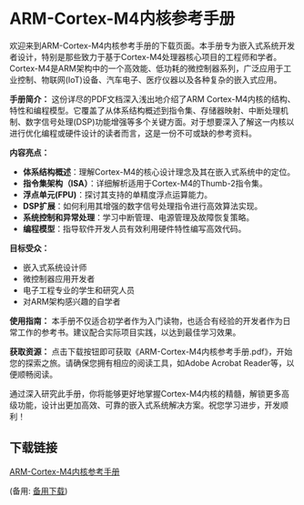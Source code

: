 # ARM-Cortex-M4内核参考手册

欢迎来到ARM-Cortex-M4内核参考手册的下载页面。本手册专为嵌入式系统开发者设计，特别是那些致力于基于Cortex-M4处理器核心项目的工程师和学者。Cortex-M4是ARM架构中的一个高效能、低功耗的微控制器系列，广泛应用于工业控制、物联网(IoT)设备、汽车电子、医疗仪器以及各种复杂的嵌入式应用。

**手册简介：**
这份详尽的PDF文档深入浅出地介绍了ARM Cortex-M4内核的结构、特性和编程模型。它覆盖了从体系结构概述到指令集、存储器映射、中断处理机制、数字信号处理(DSP)功能增强等多个关键方面。对于想要深入了解这一内核以进行优化编程或硬件设计的读者而言，这是一份不可或缺的参考资料。

**内容亮点：**
- **体系结构概述**：理解Cortex-M4的核心设计理念及其在嵌入式系统中的定位。
- **指令集架构（ISA）**：详细解析适用于Cortex-M4的Thumb-2指令集。
- **浮点单元(FPU)**：探讨其支持的单精度浮点运算能力。
- **DSP扩展**：如何利用其增强的数字信号处理指令进行高效算法实现。
- **系统控制和异常处理**：学习中断管理、电源管理及故障恢复策略。
- **编程模型**：指导软件开发人员有效利用硬件特性编写高效代码。

**目标受众：**
- 嵌入式系统设计师
- 微控制器应用开发者
- 电子工程专业的学生和研究人员
- 对ARM架构感兴趣的自学者

**使用指南：**
本手册不仅适合初学者作为入门读物，也适合有经验的开发者作为日常工作的参考书。建议配合实际项目实践，以达到最佳学习效果。

**获取资源：**
点击下载按钮即可获取《ARM-Cortex-M4内核参考手册.pdf》，开始您的探索之旅。请确保您拥有相应的阅读工具，如Adobe Acrobat Reader等，以便顺畅阅读。

通过深入研究此手册，你将能够更好地掌握Cortex-M4内核的精髓，解锁更多高级功能，设计出更加高效、可靠的嵌入式系统解决方案。祝您学习进步，开发顺利！

## 下载链接
[ARM-Cortex-M4内核参考手册](https://pan.quark.cn/s/1c443eaeabd5) 

(备用: [备用下载](https://pan.baidu.com/s/1Hp1hLjwDlBgtW9mQDX0MBA?pwd=1234))
